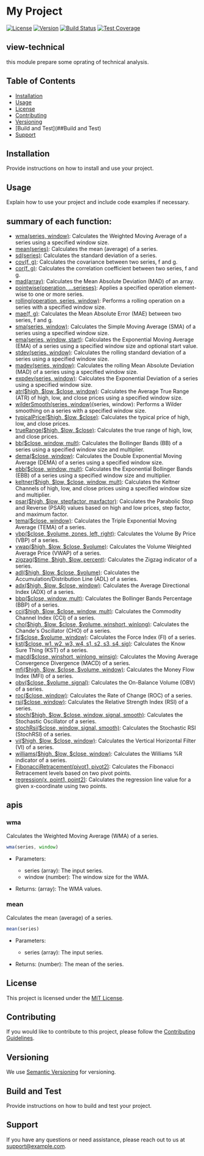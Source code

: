 # My Project

[![License](https://img.shields.io/badge/License-MIT-blue.svg)](https://opensource.org/licenses/MIT)
[![Version](https://img.shields.io/badge/Version-1.0.0-green.svg)](https://github.com/yourusername/yourproject)
[![Build Status](https://img.shields.io/travis/yourusername/yourproject/master.svg)](https://travis-ci.org/yourusername/yourproject)
[![Test Coverage](https://img.shields.io/codecov/c/github/yourusername/yourproject.svg)](https://codecov.io/gh/yourusername/yourproject)

## view-technical

this module prepare some oprating of technical analysis.

## Table of Contents

- [Installation](##Installation)
- [Usage](##Usage)
- [License](##License)
- [Contributing](##Contributing)
- [Versioning](##Versioning)
- [Build and Test](##Build and Test)
- [Support](##Support)


## Installation

Provide instructions on how to install and use your project.

## Usage

Explain how to use your project and include code examples if necessary.

## summary of each function:

- [wma(series, window)]((###wma)): Calculates the Weighted Moving Average of a series using a specified window size.
- [mean(series)](###mean): Calculates the mean (average) of a series.
- [sd(series)](###sd): Calculates the standard deviation of a series.
- [cov(f, g)](###cov): Calculates the covariance between two series, f and g.
- [cor(f, g)](###cor): Calculates the correlation coefficient between two series, f and g.
- [mad(array)](###mad): Calculates the Mean Absolute Deviation (MAD) of an array.
- [pointwise(operation, ...serieses)](###pointwise): Applies a specified operation element-wise to one or more series.
- [rolling(operation, series, window)](###rolling): Performs a rolling operation on a series with a specified window size.
- [mae(f, g)](###mae): Calculates the Mean Absolute Error (MAE) between two series, f and g.
- [sma(series, window)](###sma): Calculates the Simple Moving Average (SMA) of a series using a specified window size.
- [ema(series, window, start)](###ema): Calculates the Exponential Moving Average (EMA) of a series using a specified window size and optional start value.
- [stdev(series, window)](###stdev): Calculates the rolling standard deviation of a series using a specified window size.
- [madev(series, window)](###madev): Calculates the rolling Mean Absolute Deviation (MAD) of a series using a specified window size.
- [expdev(series, window)](###expdev): Calculates the Exponential Deviation of a series using a specified window size.
- [atr($high, $low, $close, window)](###atr): Calculates the Average True Range (ATR) of high, low, and close prices using a specified window size.
- [wilderSmooth(series, window)](###wilderSmooth)(series, window): Performs a Wilder smoothing on a series with a specified window size.
- [typicalPrice($high, $low, $close)](###typicalPrice): Calculates the typical price of high, low, and close prices.
- [trueRange($high, $low, $close)](###trueRange): Calculates the true range of high, low, and close prices.
- [bb($close, window, mult)](###bb): Calculates the Bollinger Bands (BB) of a series using a specified window size and multiplier.
- [dema($close, window)](###dema): Calculates the Double Exponential Moving Average (DEMA) of a series using a specified window size.
- [ebb($close, window, mult)](###ebb): Calculates the Exponential Bollinger Bands (EBB) of a series using a specified window size and multiplier.
- [keltner($high, $low, $close, window, mult)](###keltner): Calculates the Keltner Channels of high, low, and close prices using a specified window size and multiplier.
- [psar($high, $low, stepfactor, maxfactor)](###psar): Calculates the Parabolic Stop and Reverse (PSAR) values based on high and low prices, step factor, and maximum factor.
- [tema($close, window)](###tema): Calculates the Triple Exponential Moving Average (TEMA) of a series.
- [vbp($close, $volume, zones, left, right)](###vbp): Calculates the Volume By Price (VBP) of a series.
- [vwap($high, $low, $close, $volume)](###vwap): Calculates the Volume Weighted Average Price (VWAP) of a series.
- [zigzag($time, $high, $low, percent)](###zigzag): Calculates the Zigzag indicator of a series.
- [adl($high, $low, $close, $volume)](###adl): Calculates the Accumulation/Distribution Line (ADL) of a series.
- [adx($high, $low, $close, window)](###adx): Calculates the Average Directional Index (ADX) of a series.
- [bbp($close, window, mult)](###bbp): Calculates the Bollinger Bands Percentage (BBP) of a series.
- [cci($high, $low, $close, window, mult)](###cci): Calculates the Commodity Channel Index (CCI) of a series.
- [cho($high, $low, $close, $volume, winshort, winlong)](###cho): Calculates the Chande's Oscillator (CHO) of a series.
- [fi($close, $volume, window)](###fi): Calculates the Force Index (FI) of a series.
- [kst($close, w1, w2, w3, w4, s1, s2, s3, s4, sig)](###kst): Calculates the Know Sure Thing (KST) of a series.
- [macd($close, winshort, winlong, winsig)](###macd): Calculates the Moving Average Convergence Divergence (MACD) of a series.
- [mfi($high, $low, $close, $volume, window)](###mfi): Calculates the Money Flow Index (MFI) of a series.
- [obv($close, $volume, signal)](###obv): Calculates the On-Balance Volume (OBV) of a series.
- [roc($close, window)](###roc): Calculates the Rate of Change (ROC) of a series.
- [rsi($close, window)](###rsi): Calculates the Relative Strength Index (RSI) of a series.
- [stoch($high, $low, $close, window, signal, smooth)](###stoch): Calculates the Stochastic Oscillator of a series.
- [stochRsi($close, window, signal, smooth)](###stochRsi): Calculates the Stochastic RSI (StochRSI) of a series.
- [vi($high, $low, $close, window)](###vi): Calculates the Vertical Horizontal Filter (VI) of a series.
- [williams($high, $low, $close, window)](###williams): Calculates the Williams %R indicator of a series.
- [FibonacciRetracement(pivot1, pivot2)](###FibonacciRetracement): Calculates the Fibonacci Retracement levels based on two pivot points.
- [regression(x, point1, point2)](###regression): Calculates the regression line value for a given x-coordinate using two points.

## apis

### wma

Calculates the Weighted Moving Average (WMA) of a series.

```javaScript
wma(series, window)
```
   - Parameters:
      - series (array): The input series.
      - window (number): The window size for the WMA.

   - Returns:
        (array): The WMA values.

### mean

Calculates the mean (average) of a series.

```javascript
mean(series)
```
   - Parameters:
      - series (array): The input series.

   - Returns:
        (number): The mean of the series.

## License

This project is licensed under the [MIT License](https://opensource.org/licenses/MIT).

## Contributing

If you would like to contribute to this project, please follow the [Contributing Guidelines](CONTRIBUTING.md).

## Versioning

We use [Semantic Versioning](https://semver.org/) for versioning.

## Build and Test

Provide instructions on how to build and test your project.

## Support

If you have any questions or need assistance, please reach out to us at [support@example.com](mailto:support@example.com).
